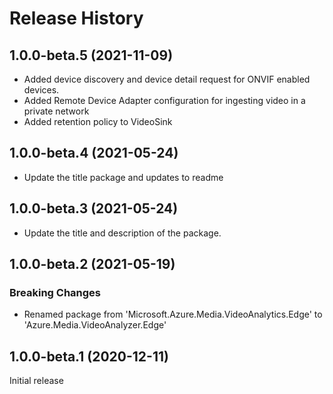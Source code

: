 # Release History

## 1.0.0-beta.5 (2021-11-09)

- Added device discovery and device detail request for ONVIF enabled devices.
- Added Remote Device Adapter configuration for ingesting video in a private network
- Added retention policy to VideoSink

## 1.0.0-beta.4 (2021-05-24)

- Update the title package and updates to readme

## 1.0.0-beta.3 (2021-05-24)

- Update the title and description of the package.

## 1.0.0-beta.2 (2021-05-19)

### Breaking Changes

- Renamed package from 'Microsoft.Azure.Media.VideoAnalytics.Edge' to 'Azure.Media.VideoAnalyzer.Edge'

## 1.0.0-beta.1 (2020-12-11)

Initial release
